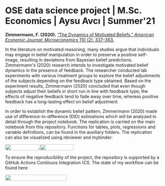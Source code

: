 # OSE data science project | M.Sc. Economics | Aysu Avcı | Summer'21

**Zimmermann, F. (2020).** [“The Dynamics of Motivated Beliefs.” *American Economic Journal: Microeconomics* 110 (2): 337–363.](https://doi.org/10.1257/aer.20180728)

In the literature on motivated reasoning, many studies argue that individuals may engage in belief manipulation in order to preserve a positive self-image, resulting in deviations from Bayesian belief predictions. Zimmermann's (2020) research intends to investigate motivated belief dynamics in the presence of feedback. The researcher conducted lab experiments with various treatment groups to explore the belief adjustments of the subjects depending on the feedback type obtained. Based on the experiment results, Zimmermann (2020) concluded that even though subjects adjust their beliefs in short run in line with feedback type; the effects of negative feedback tend to fade away over time, whereas positive feedback has a long-lasting effect on belief adjustment.

In order to establish the dynamic belief pattern, Zimmermann (2020) made use of difference-in-difference (DID) estimations which will be analyzed in detail through the project notebook. The replication is carried on the main notebook from this repository. Functions for tables, plots, regressions and variable definitions, can be found in the auxiliary folders. The replication can also be visualized using nbviewer and mybinder:

<a href="https://nbviewer.jupyter.org/github/OpenSourceEconomics/ose-data-science-course-project-aysuavci/blob/master/project_notebook.ipynb"
   target="_parent">
   <img align="center"
  src="https://raw.githubusercontent.com/jupyter/design/master/logos/Badges/nbviewer_badge.png"
      width="109" height="20">
</a>
<a href="https://mybinder.org/v2/gh/OpenSourceEconomics/ose-data-science-course-project-aysuavci/master?filepath=project_notebook.ipynb"
    target="_parent">
    <img align="center"
       src="https://mybinder.org/badge_logo.svg"
       width="109" height="20">
</a>

To ensure the reproducibility of the project, the repository is supported by a GitHub Actions Continuos Integration (CI). The state of my workflow can be found here:

</a>
<a href="https://github.com/OpenSourceEconomics/ose-data-science-course-project-aysuavci/actions/workflows/ci.yml"
    target="_parent">
    <img align="center"
       src="https://github.com/OpenSourceEconomics/ose-data-science-course-project-aysuavci/actions/workflows/ci.yml/badge.svg"
       width="200" height="20">
</a>


